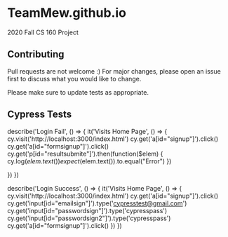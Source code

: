 # TeamMew.github.io

2020 Fall CS 160 Project


## Contributing
Pull requests are not welcome :) For major changes, please open an issue first to discuss what you would like to change.

Please make sure to update tests as appropriate.


## Cypress Tests 

describe('Login Fail', () => {
    it('Visits Home Page', () => {
        cy.visit('http://localhost:3000/index.html')
        cy.get('a[id="signup"]').click()
        cy.get('a[id="formsignup"]').click()
        cy.get('p[id="resultsubmite"]').then(function($elem) {
        cy.log($elem.text())
        expect($elem.text()).to.equal("Error")
    })

})
})

describe('Login Success', () => {
    it('Visits Home Page', () => {
        cy.visit('http://localhost:3000/index.html')
        cy.get('a[id="signup"]').click()
        cy.get('input[id="emailsign"]').type('cypresstest@gmail.com')
        cy.get('input[id="passwordsign"]').type('cypresspass')
        cy.get('input[id="passwordsign2"]').type('cypresspass')
        cy.get('a[id="formsignup"]').click()
})
})
